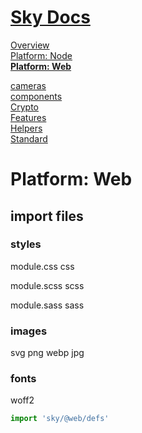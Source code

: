 <!--- This Platform: Web was auto-generated using "npx sky readme" --> 

# [Sky Docs](/README.md)

[Overview](..%2Fdocs%2Foverview%2FOverview.md)   
[Platform: Node](..%2F%40node%2FPlatform%3A%20Node.md)   
**[Platform: Web](..%2F%40web%2FPlatform%3A%20Web.md)**   
  
[cameras](..%2Fcameras%2Fcameras.md)   
[components](..%2Fcomponents%2Fcomponents.md)   
[Crypto](..%2Fcrypto%2FCrypto.md)   
[Features](..%2Ffeatures%2FFeatures.md)   
[Helpers](..%2Fhelpers%2FHelpers.md)   
[Standard](..%2Fstandard%2FStandard.md)   

# Platform: Web

## import files

### styles

module.css css

module.scss scss

module.sass sass

### images

svg png webp jpg

### fonts

woff2

```typescript
import 'sky/@web/defs'

```